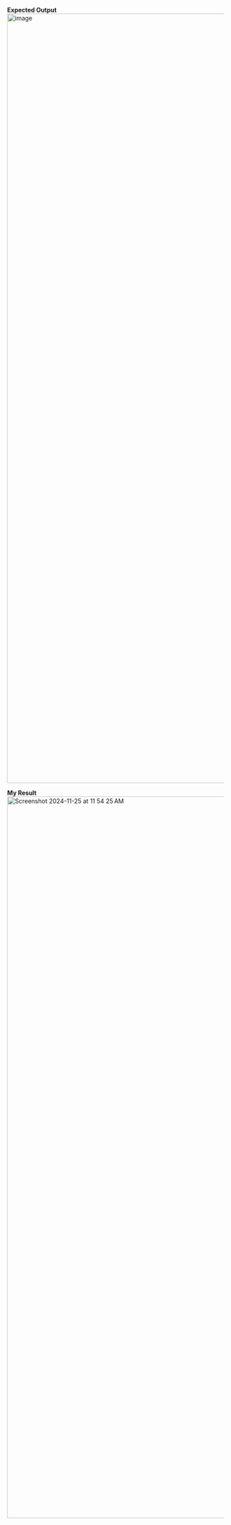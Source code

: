 **Expected Output**
<img width="1786" alt="image" src="https://github.com/user-attachments/assets/e5106e7a-c7a3-4bf0-852d-7947954bc5a4">



**My Result**
<img width="1675" alt="Screenshot 2024-11-25 at 11 54 25 AM" src="https://github.com/user-attachments/assets/6b37a1af-e309-4378-bfc9-4332be62d36e">
